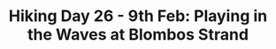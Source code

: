 ---
layout: post
title: "Hiking Day 26 - 9th Feb: Playing in the Waves at Blombos Strand"
day_number: 26
post_id: NULL
hike_date: 2009-02-09
km: 20.3
map_number: 14
destination: Blombos Strand
overnight: 
terrain: beach/cliffs
nature_reserve: Blomboschfontein NR
notes: NULL
start_coord_lat: NULL
start_coord_long: NULL
end_coord_lat: -34.411033
end_coord_long: 21.213933
start_coord: NULL
destination_coord: 
file_name: 02-09.jpg
description: Beach between Steenkool Fontein and Blombos Strand.
link: http://www.cape2kosi.com/2009/02/09/hiking-day-26/
---